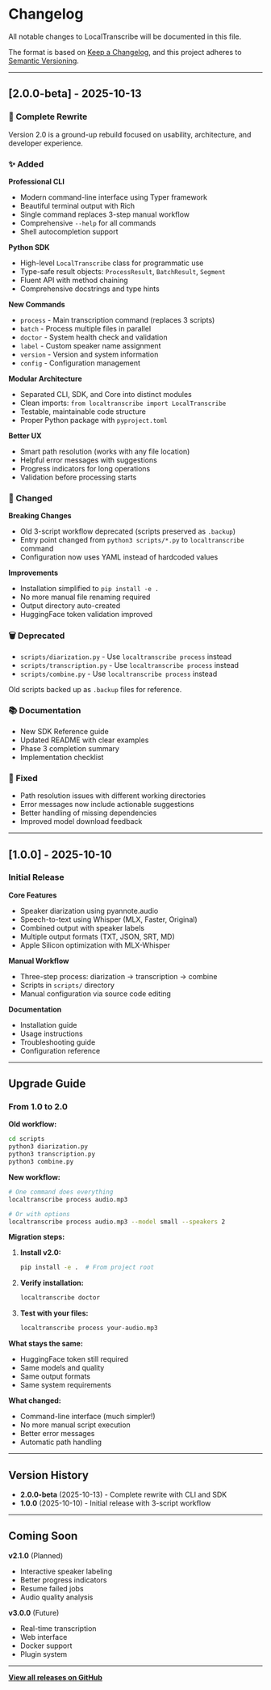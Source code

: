 # Changelog

All notable changes to LocalTranscribe will be documented in this file.

The format is based on [Keep a Changelog](https://keepachangelog.com/en/1.0.0/),
and this project adheres to [Semantic Versioning](https://semver.org/spec/v2.0.0.html).

---

## [2.0.0-beta] - 2025-10-13

### 🎉 Complete Rewrite

Version 2.0 is a ground-up rebuild focused on usability, architecture, and developer experience.

### ✨ Added

**Professional CLI**
- Modern command-line interface using Typer framework
- Beautiful terminal output with Rich
- Single command replaces 3-step manual workflow
- Comprehensive `--help` for all commands
- Shell autocompletion support

**Python SDK**
- High-level `LocalTranscribe` class for programmatic use
- Type-safe result objects: `ProcessResult`, `BatchResult`, `Segment`
- Fluent API with method chaining
- Comprehensive docstrings and type hints

**New Commands**
- `process` - Main transcription command (replaces 3 scripts)
- `batch` - Process multiple files in parallel
- `doctor` - System health check and validation
- `label` - Custom speaker name assignment
- `version` - Version and system information
- `config` - Configuration management

**Modular Architecture**
- Separated CLI, SDK, and Core into distinct modules
- Clean imports: `from localtranscribe import LocalTranscribe`
- Testable, maintainable code structure
- Proper Python package with `pyproject.toml`

**Better UX**
- Smart path resolution (works with any file location)
- Helpful error messages with suggestions
- Progress indicators for long operations
- Validation before processing starts

### 🔄 Changed

**Breaking Changes**
- Old 3-script workflow deprecated (scripts preserved as `.backup`)
- Entry point changed from `python3 scripts/*.py` to `localtranscribe` command
- Configuration now uses YAML instead of hardcoded values

**Improvements**
- Installation simplified to `pip install -e .`
- No more manual file renaming required
- Output directory auto-created
- HuggingFace token validation improved

### 🗑️ Deprecated

- `scripts/diarization.py` - Use `localtranscribe process` instead
- `scripts/transcription.py` - Use `localtranscribe process` instead
- `scripts/combine.py` - Use `localtranscribe process` instead

Old scripts backed up as `.backup` files for reference.

### 📚 Documentation

- New SDK Reference guide
- Updated README with clear examples
- Phase 3 completion summary
- Implementation checklist

### 🐛 Fixed

- Path resolution issues with different working directories
- Error messages now include actionable suggestions
- Better handling of missing dependencies
- Improved model download feedback

---

## [1.0.0] - 2025-10-10

### Initial Release

**Core Features**
- Speaker diarization using pyannote.audio
- Speech-to-text using Whisper (MLX, Faster, Original)
- Combined output with speaker labels
- Multiple output formats (TXT, JSON, SRT, MD)
- Apple Silicon optimization with MLX-Whisper

**Manual Workflow**
- Three-step process: diarization → transcription → combine
- Scripts in `scripts/` directory
- Manual configuration via source code editing

**Documentation**
- Installation guide
- Usage instructions
- Troubleshooting guide
- Configuration reference

---

## Upgrade Guide

### From 1.0 to 2.0

**Old workflow:**
```bash
cd scripts
python3 diarization.py
python3 transcription.py
python3 combine.py
```

**New workflow:**
```bash
# One command does everything
localtranscribe process audio.mp3

# Or with options
localtranscribe process audio.mp3 --model small --speakers 2
```

**Migration steps:**

1. **Install v2.0:**
   ```bash
   pip install -e .  # From project root
   ```

2. **Verify installation:**
   ```bash
   localtranscribe doctor
   ```

3. **Test with your files:**
   ```bash
   localtranscribe process your-audio.mp3
   ```

**What stays the same:**
- HuggingFace token still required
- Same models and quality
- Same output formats
- Same system requirements

**What changed:**
- Command-line interface (much simpler!)
- No more manual script execution
- Better error messages
- Automatic path handling

---

## Version History

- **2.0.0-beta** (2025-10-13) - Complete rewrite with CLI and SDK
- **1.0.0** (2025-10-10) - Initial release with 3-script workflow

---

## Coming Soon

**v2.1.0** (Planned)
- Interactive speaker labeling
- Better progress indicators
- Resume failed jobs
- Audio quality analysis

**v3.0.0** (Future)
- Real-time transcription
- Web interface
- Docker support
- Plugin system

---

**[View all releases on GitHub](https://github.com/yourusername/transcribe-diarization/releases)**
